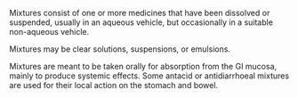 Mixtures consist of one or more medicines that have been dissolved or suspended, usually in an aqueous vehicle, but occasionally in a suitable non-aqueous vehicle.

Mixtures may be clear solutions, suspensions, or emulsions.

Mixtures are meant to be taken orally for absorption from the GI mucosa, mainly to produce systemic effects. Some antacid or antidiarrhoeal mixtures are used for their local action on the stomach and bowel.
